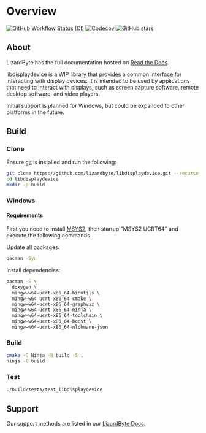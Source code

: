 # Overview

[![GitHub Workflow Status (CI)](https://img.shields.io/github/actions/workflow/status/lizardbyte/libdisplaydevice/ci.yml.svg?branch=master&label=CI%20build&logo=github&style=for-the-badge)](https://github.com/LizardByte/libdisplaydevice/actions/workflows/ci.yml?query=branch%3Amaster)
[![Codecov](https://img.shields.io/codecov/c/gh/LizardByte/libdisplaydevice?token=goyvmDl6J5&style=for-the-badge&logo=codecov&label=codecov)](https://codecov.io/gh/LizardByte/libdisplaydevice)
[![GitHub stars](https://img.shields.io/github/stars/lizardbyte/libdisplaydevice.svg?logo=github&style=for-the-badge)](https://github.com/LizardByte/libdisplaydevice)

## About

LizardByte has the full documentation hosted on [Read the Docs](https://libdisplaydevice.readthedocs.io/).

libdisplaydevice is a WIP library that provides a common interface for interacting with display devices.
It is intended to be used by applications that need to interact with displays, such as screen capture software,
remote desktop software, and video players.

Initial support is planned for Windows, but could be expanded to other platforms in the future.

## Build

### Clone

Ensure [git](https://git-scm.com/) is installed and run the following:

```bash
git clone https://github.com/lizardbyte/libdisplaydevice.git --recurse-submodules
cd libdisplaydevice
mkdir -p build
```

### Windows

#### Requirements

First you need to install [MSYS2](https://www.msys2.org), then startup "MSYS2 UCRT64" and execute the following
commands.

Update all packages:
```bash
pacman -Syu
```

Install dependencies:
```bash
pacman -S \
  doxygen \
  mingw-w64-ucrt-x86_64-binutils \
  mingw-w64-ucrt-x86_64-cmake \
  mingw-w64-ucrt-x86_64-graphviz \
  mingw-w64-ucrt-x86_64-ninja \
  mingw-w64-ucrt-x86_64-toolchain \
  mingw-w64-ucrt-x86_64-boost \
  mingw-w64-ucrt-x86_64-nlohmann-json
```

### Build

```bash
cmake -G Ninja -B build -S .
ninja -C build
```

### Test

```bash
./build/tests/test_libdisplaydevice
```

## Support

Our support methods are listed in our [LizardByte Docs](https://lizardbyte.readthedocs.io/en/latest/about/support.html).

<details style="display: none;">
  <summary></summary>
  [TOC]
</details>
